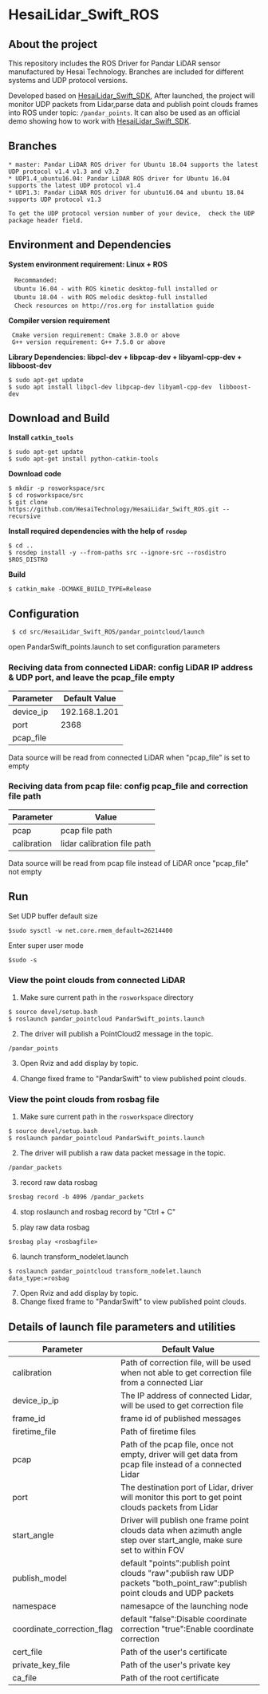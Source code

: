 # HesaiLidar_Swift_ROS 

## About the project 
This repository includes the ROS Driver for Pandar LiDAR sensor manufactured by Hesai Technology. Branches are included for different systems and UDP protocol versions.

Developed based on [HesaiLidar_Swift_SDK](https://github.com/HesaiTechnology/HesaiLidar_Swift_SDK), After launched, the project will monitor UDP packets from Lidar,parse data and publish point clouds frames into ROS under topic: ```/pandar_points```. It can also be used as an official demo showing how to work with [HesaiLidar_Swift_SDK](https://github.com/HesaiTechnology/HesaiLidar_Swift_SDK).

## Branches 
```
* master: Pandar LiDAR ROS driver for Ubuntu 18.04 supports the latest UDP protocol v1.4 v1.3 and v3.2 
* UDP1.4_ubuntu16.04: Pandar LiDAR ROS driver for Ubuntu 16.04 supports the latest UDP protocol v1.4
* UDP1.3: Pandar LiDAR ROS driver for ubuntu16.04 and ubuntu 18.04 supports UDP protocol v1.3 

To get the UDP protocol version number of your device,  check the UDP package header field.
```
## Environment and Dependencies 
**System environment requirement: Linux + ROS**  
```
　Recommanded:  
　Ubuntu 16.04 - with ROS kinetic desktop-full installed or  
　Ubuntu 18.04 - with ROS melodic desktop-full installed  
　Check resources on http://ros.org for installation guide 
```
**Compiler version requirement**
```
 Cmake version requirement: Cmake 3.8.0 or above
 G++ version requirement: G++ 7.5.0 or above
 ```

**Library Dependencies: libpcl-dev + libpcap-dev + libyaml-cpp-dev + libboost-dev**  
```
$ sudo apt-get update
$ sudo apt install libpcl-dev libpcap-dev libyaml-cpp-dev  libboost-dev
```
## Download and Build 

**Install `catkin_tools`**
```
$ sudo apt-get update
$ sudo apt-get install python-catkin-tools
```
**Download code**  
```
$ mkdir -p rosworkspace/src
$ cd rosworkspace/src
$ git clone https://github.com/HesaiTechnology/HesaiLidar_Swift_ROS.git --recursive
```
**Install required dependencies with the help of `rosdep`**
```
$ cd ..
$ rosdep install -y --from-paths src --ignore-src --rosdistro $ROS_DISTRO
```
**Build**
```
$ catkin_make -DCMAKE_BUILD_TYPE=Release
```


## Configuration 
```
 $ cd src/HesaiLidar_Swift_ROS/pandar_pointcloud/launch
```
open PandarSwift_points.launch to set configuration parameters

### Reciving data from connected LiDAR: config LiDAR IP address & UDP port, and leave the pcap_file empty

|Parameter | Default Value|
|---------|---------------|
|device_ip |192.168.1.201|
|port |2368|
|pcap_file ||

Data source will be read from connected LiDAR when "pcap_file" is set to empty

### Reciving data from pcap file: config pcap_file and correction file path

|Parameter | Value|
|---------|---------------|
|pcap |pcap file path|
|calibration|lidar calibration file path|　

Data source will be read from pcap file instead of LiDAR once "pcap_file" not empty


## Run

Set UDP buffer default size
```
$sudo sysctl -w net.core.rmem_default=26214400
```
Enter super user mode
```
$sudo -s
```

### View the point clouds from connected LiDAR

1. Make sure current path in the `rosworkspace` directory
```
$ source devel/setup.bash
$ roslaunch pandar_pointcloud PandarSwift_points.launch
```

2. The driver will publish a PointCloud2 message in the topic.
```
/pandar_points
```

3. Open Rviz and add display by topic.

4. Change fixed frame to "PandarSwift" to view published point clouds.

### View the point clouds from rosbag file

1. Make sure current path in the `rosworkspace` directory
```
$ source devel/setup.bash
$ roslaunch pandar_pointcloud PandarSwift_points.launch
```

2. The driver will publish a raw data packet message in the topic.
```
/pandar_packets
```
3. record raw data rosbag
```
$rosbag record -b 4096 /pandar_packets
```

4. stop roslaunch and rosbag record by "Ctrl + C"

5. play raw data rosbag
```
$rosbag play <rosbagfile>
```

6. launch transform_nodelet.launch
```
$ roslaunch pandar_pointcloud transform_nodelet.launch data_type:=rosbag
```
7. Open Rviz and add display by topic.
8. Change fixed frame to "PandarSwift" to view published point clouds.

## Details of launch file parameters and utilities
|Parameter | Default Value|
|---------|---------------|
|calibration|Path of correction file, will be used when not able to get correction file from a connected Liar|
|device_ip_ip|The IP address of connected Lidar, will be used to get correction file|
|frame_id|frame id of published messages|
|firetime_file|Path of firetime files|
|pcap|Path of the pcap file, once not empty, driver will get data from pcap file instead of a connected Lidar|
|port|The destination port of Lidar, driver will monitor this port to get point clouds packets from Lidar|
|start_angle|Driver will publish one frame point clouds data when azimuth angle step over start_angle, make sure set to within FOV|
|publish_model|default "points":publish point clouds "raw":publish raw UDP packets "both_point_raw":publish point clouds and UDP packets|
|namespace|namesapce of the launching node|
|coordinate_correction_flag|default "false":Disable coordinate correction "true":Enable coordinate correction|
|cert_file|Path of the user's certificate|
|private_key_file|Path of the user's private key|
|ca_file|Path of the root certificate|
